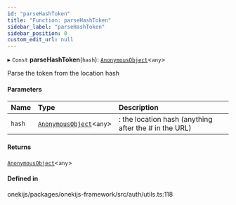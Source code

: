 ```yaml
---
id: "parseHashToken"
title: "Function: parseHashToken"
sidebar_label: "parseHashToken"
sidebar_position: 0
custom_edit_url: null
---
```


▸ `Const` **parseHashToken**(`hash`): [`AnonymousObject`](../interfaces/AnonymousObject.md)<`any`\>

Parse the token from the location hash

#### Parameters

| Name | Type | Description |
| :------ | :------ | :------ |
| `hash` | [`AnonymousObject`](../interfaces/AnonymousObject.md)<`any`\> | : the location hash (anything after the # in the URL) |

#### Returns

[`AnonymousObject`](../interfaces/AnonymousObject.md)<`any`\>

#### Defined in

onekijs/packages/onekijs-framework/src/auth/utils.ts:118
